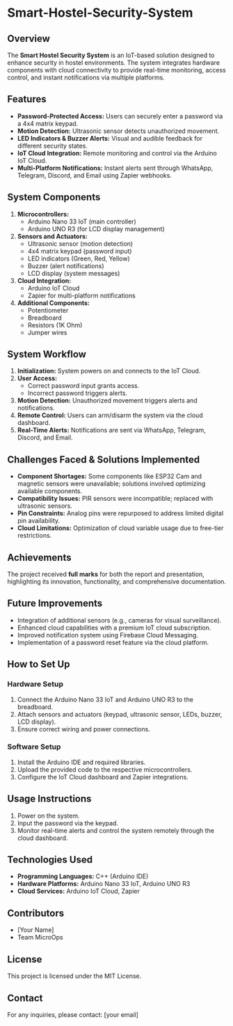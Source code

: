 # Smart-Hostel-Security-System

## Overview
The **Smart Hostel Security System** is an IoT-based solution designed to enhance security in hostel environments. The system integrates hardware components with cloud connectivity to provide real-time monitoring, access control, and instant notifications via multiple platforms.

## Features
- **Password-Protected Access:** Users can securely enter a password via a 4x4 matrix keypad.
- **Motion Detection:** Ultrasonic sensor detects unauthorized movement.
- **LED Indicators & Buzzer Alerts:** Visual and audible feedback for different security states.
- **IoT Cloud Integration:** Remote monitoring and control via the Arduino IoT Cloud.
- **Multi-Platform Notifications:** Instant alerts sent through WhatsApp, Telegram, Discord, and Email using Zapier webhooks.

## System Components
1. **Microcontrollers:**
   - Arduino Nano 33 IoT (main controller)
   - Arduino UNO R3 (for LCD display management)
2. **Sensors and Actuators:**
   - Ultrasonic sensor (motion detection)
   - 4x4 matrix keypad (password input)
   - LED indicators (Green, Red, Yellow)
   - Buzzer (alert notifications)
   - LCD display (system messages)
3. **Cloud Integration:**
   - Arduino IoT Cloud
   - Zapier for multi-platform notifications
4. **Additional Components:**
   - Potentiometer
   - Breadboard
   - Resistors (1K Ohm)
   - Jumper wires

## System Workflow
1. **Initialization:** System powers on and connects to the IoT Cloud.
2. **User Access:**
   - Correct password input grants access.
   - Incorrect password triggers alerts.
3. **Motion Detection:** Unauthorized movement triggers alerts and notifications.
4. **Remote Control:** Users can arm/disarm the system via the cloud dashboard.
5. **Real-Time Alerts:** Notifications are sent via WhatsApp, Telegram, Discord, and Email.

## Challenges Faced & Solutions Implemented
- **Component Shortages:** Some components like ESP32 Cam and magnetic sensors were unavailable; solutions involved optimizing available components.
- **Compatibility Issues:** PIR sensors were incompatible; replaced with ultrasonic sensors.
- **Pin Constraints:** Analog pins were repurposed to address limited digital pin availability.
- **Cloud Limitations:** Optimization of cloud variable usage due to free-tier restrictions.

## Achievements
The project received **full marks** for both the report and presentation, highlighting its innovation, functionality, and comprehensive documentation.

## Future Improvements
- Integration of additional sensors (e.g., cameras for visual surveillance).
- Enhanced cloud capabilities with a premium IoT cloud subscription.
- Improved notification system using Firebase Cloud Messaging.
- Implementation of a password reset feature via the cloud platform.

## How to Set Up
### Hardware Setup
1. Connect the Arduino Nano 33 IoT and Arduino UNO R3 to the breadboard.
2. Attach sensors and actuators (keypad, ultrasonic sensor, LEDs, buzzer, LCD display).
3. Ensure correct wiring and power connections.

### Software Setup
1. Install the Arduino IDE and required libraries.
2. Upload the provided code to the respective microcontrollers.
3. Configure the IoT Cloud dashboard and Zapier integrations.

## Usage Instructions
1. Power on the system.
2. Input the password via the keypad.
3. Monitor real-time alerts and control the system remotely through the cloud dashboard.

## Technologies Used
- **Programming Languages:** C++ (Arduino IDE)
- **Hardware Platforms:** Arduino Nano 33 IoT, Arduino UNO R3
- **Cloud Services:** Arduino IoT Cloud, Zapier

## Contributors
- [Your Name]
- Team MicroOps

## License
This project is licensed under the MIT License.

## Contact
For any inquiries, please contact: [your email]

